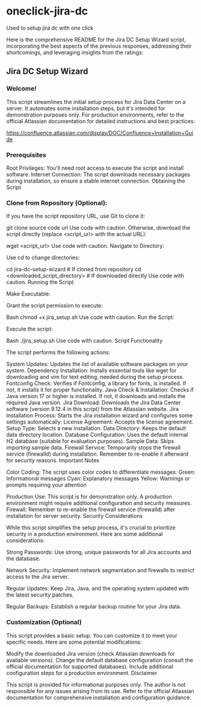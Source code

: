 # oneclick-jira-dc
Used to setup jira dc with one click

Here is the comprehensive README for the Jira DC Setup Wizard script, incorporating the best aspects of the previous responses, addressing their shortcomings, and leveraging insights from the ratings:

## Jira DC Setup Wizard

  ### Welcome!

This script streamlines the initial setup process for Jira Data Center on a server. It automates some installation steps, but it's intended for demonstration purposes only. For production environments, refer to the official Atlassian documentation for detailed instructions and best practices: 

https://confluence.atlassian.com/display/DOC/Confluence+Installation+Guide

### Prerequisites

Root Privileges: You'll need root access to execute the script and install software.
Internet Connection: The script downloads necessary packages during installation, so ensure a stable internet connection.
Obtaining the Script

### Clone from Repository (Optional):

If you have the script repository URL, use Git to clone it:


git clone source code url
Use code with caution.
Otherwise, download the script directly (replace <script_url> with the actual URL):


wget <script_url>
Use code with caution.
Navigate to Directory:

Use cd to change directories:


cd jira-dc-setup-wizard  # If cloned from repository
cd <downloaded_script_directory>  # If downloaded directly
Use code with caution.
Running the Script

Make Executable:

Grant the script permission to execute:

Bash
chmod +x jira_setup.sh
Use code with caution.
Run the Script:

Execute the script:

Bash
./jira_setup.sh
Use code with caution.
Script Functionality

The script performs the following actions:

System Updates:
Updates the list of available software packages on your system.
Dependency Installation:
Installs essential tools like wget for downloading and vim for text editing, needed during the setup process.
Fontconfig Check:
Verifies if Fontconfig, a library for fonts, is installed. If not, it installs it for proper functionality.
Java Check & Installation:
Checks if Java version 17 or higher is installed. If not, it downloads and installs the required Java version.
Jira Download:
Downloads the Jira Data Center software (version 9.12.4 in this script) from the Atlassian website.
Jira Installation Process:
Starts the Jira installation wizard and configures some settings automatically:
License Agreement: Accepts the license agreement.
Setup Type: Selects a new installation.
Data Directory: Keeps the default data directory location.
Database Configuration: Uses the default internal H2 database (suitable for evaluation purposes).
Sample Data: Skips importing sample data.
Firewall Service:
Temporarily stops the firewall service (firewalld) during installation. Remember to re-enable it afterward for security reasons.
Important Notes

Color Coding: The script uses color codes to differentiate messages:
Green: Informational messages
Cyan: Explanatory messages
Yellow: Warnings or prompts requiring your attention

Production Use: This script is for demonstration only. A production environment might require additional configuration and security measures.
Firewall: Remember to re-enable the firewall service (firewalld) after installation for server security.
Security Considerations

While this script simplifies the setup process, it's crucial to prioritize security in a production environment. Here are some additional considerations:

Strong Passwords: Use strong, unique passwords for all Jira accounts and the database.

Network Security: Implement network segmentation and firewalls to restrict access to the Jira server.

Regular Updates: Keep Jira, Java, and the operating system updated with the latest security patches.

Regular Backups: Establish a regular backup routine for your Jira data.

### Customization (Optional)

This script provides a basic setup. You can customize it to meet your specific needs. Here are some potential modifications:

Modify the downloaded Jira version (check Atlassian downloads for available versions).
Change the default database configuration (consult the official documentation for supported databases).
Include additional configuration steps for a production environment.
Disclaimer

This script is provided for informational purposes only. The author is not responsible for any issues arising from its use. Refer to the official Atlassian documentation for comprehensive installation and configuration guidance.